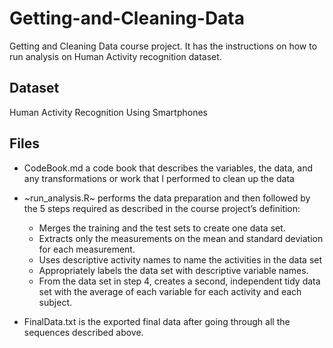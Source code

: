 # Getting-and-Cleaning-Data
Getting and Cleaning Data course project. It has the instructions on how to run analysis on Human Activity recognition dataset.

## Dataset
Human Activity Recognition Using Smartphones

## Files
- CodeBook.md a code book that describes the variables, the data, and any transformations or work that I performed to clean up the data

- ~run_analysis.R~ performs the data preparation and then followed by the 5 steps required as described in the course project’s definition:
  - Merges the training and the test sets to create one data set.
  - Extracts only the measurements on the mean and standard deviation for each measurement.
  - Uses descriptive activity names to name the activities in the data set
  - Appropriately labels the data set with descriptive variable names.
  - From the data set in step 4, creates a second, independent tidy data set with the average of each variable for each activity and each subject.

- FinalData.txt is the exported final data after going through all the sequences described above.
